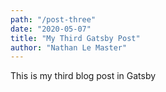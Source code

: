 ```yaml
---
path: "/post-three"
date: "2020-05-07"
title: "My Third Gatsby Post"
author: "Nathan Le Master"
---
```


This is my third blog post in Gatsby